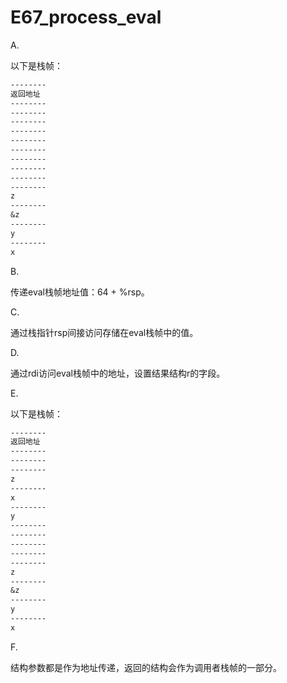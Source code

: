 # E67_process_eval #

A.

以下是栈帧：

```markdown
--------
返回地址
--------
--------
--------
--------
--------
--------
--------
--------
--------
--------
z
--------
&z
--------
y
--------
x
```

B.  

传递eval栈帧地址值：64 + %rsp。

C.  

通过栈指针rsp间接访问存储在eval栈帧中的值。

D.  

通过rdi访问eval栈帧中的地址，设置结果结构r的字段。

E.  

以下是栈帧：

```markdown
--------
返回地址
--------
--------
--------
z
--------
x
--------
y
--------
--------
--------
--------
--------
z
--------
&z
--------
y
--------
x
```

F.

结构参数都是作为地址传递，返回的结构会作为调用者栈帧的一部分。
